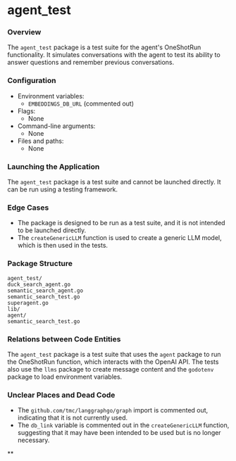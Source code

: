 **agent_test**
================

### Overview

The `agent_test` package is a test suite for the agent's OneShotRun functionality. It simulates conversations with the agent to test its ability to answer questions and remember previous conversations.

### Configuration

* Environment variables:
	+ `EMBEDDINGS_DB_URL` (commented out)
* Flags:
	+ None
* Command-line arguments:
	+ None
* Files and paths:
	+ None

### Launching the Application

The `agent_test` package is a test suite and cannot be launched directly. It can be run using a testing framework.

### Edge Cases

* The package is designed to be run as a test suite, and it is not intended to be launched directly.
* The `createGenericLLM` function is used to create a generic LLM model, which is then used in the tests.

### Package Structure

```
agent_test/
duck_search_agent.go
semantic_search_agent.go
semantic_search_test.go
superagent.go
lib/
agent/
semantic_search_test.go
```

### Relations between Code Entities

The `agent_test` package is a test suite that uses the `agent` package to run the OneShotRun function, which interacts with the OpenAI API. The tests also use the `llms` package to create message content and the `godotenv` package to load environment variables.

### Unclear Places and Dead Code

* The `github.com/tmc/langgraphgo/graph` import is commented out, indicating that it is not currently used.
* The `db_link` variable is commented out in the `createGenericLLM` function, suggesting that it may have been intended to be used but is no longer necessary.

**